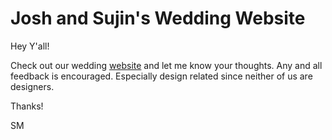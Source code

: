 # Josh and Sujin's Wedding Website

Hey Y'all!

Check out our wedding [website](https://www.joshandsujin.com) and let me know your thoughts. Any and all feedback is encouraged. Especially design related since neither of us are designers.


Thanks!

SM
